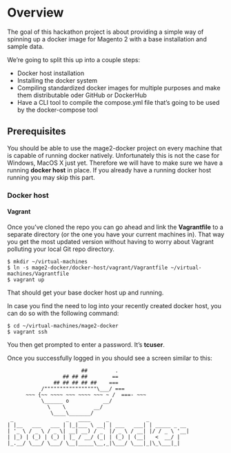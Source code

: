 # Overview
The goal of this hackathon project is about providing a simple way of spinning up a docker image for Magento 2 with a base installation and sample data.

We’re going to split this up into a couple steps:
- Docker host installation
- Installing the docker system
- Compiling standardized docker images for multiple purposes and make them distributable oder GitHub or DockerHub
- Have a CLI tool to compile the compose.yml file that’s going to be used by the docker-compose tool

## Prerequisites
You should be able to use the mage2-docker project on every machine that is capable of running docker natively. Unfortunately this is not the case for Windows, MacOS X just yet. Therefore we will have to make sure we have a running **docker host** in place. If you already have a running docker host running you may skip this part.
### Docker host
#### Vagrant
Once you’ve cloned the repo you can go ahead and link the **Vagrantfile** to a separate directory (or the one you have your current machines in). That way you get the most updated version without having to worry about Vagrant polluting your local Git repo directory.

	$ mkdir ~/virtual-machines
	$ ln -s mage2-docker/docker-host/vagrant/Vagrantfile ~/virtual-machines/Vagrantfile
	$ vagrant up

That should get your base docker host up and running.

In case you find the need to log into your recently created docker host, you can do so with the following command:

	$ cd ~/virtual-machines/mage2-docker
	$ vagrant ssh

You then get prompted to enter a password. It’s **tcuser**.

Once you successfully logged in you should see a screen similar to this:

							##         .
	                  ## ## ##        ==
	               ## ## ## ## ##    ===
	           /"""""""""""""""""\___/ ===
	      ~~~ {~~ ~~~~ ~~~ ~~~~ ~~~ ~ /  ===- ~~~
	           \______ o           __/
	             \    \         __/
	              \____\_______/
	 _                 _   ____     _            _
	| |__   ___   ___ | |_|___ \ __| | ___   ___| | _____ _ __
	| '_ \ / _ \ / _ \| __| __) / _` |/ _ \ / __| |/ / _ \ '__|
	| |_) | (_) | (_) | |_ / __/ (_| | (_) | (__|   <  __/ |
	|_.__/ \___/ \___/ \__|_____\__,_|\___/ \___|_|\_\___|_|
